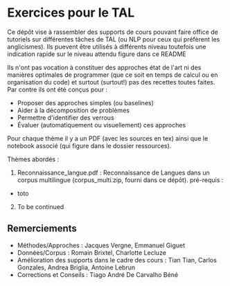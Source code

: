 # Exercices pour le TAL 

Ce dépôt vise à rassembler des supports de cours pouvant faire office de tutoriels sur différentes tâches de TAL (ou NLP pour ceux qui préfèrent les anglicismes). Ils puevent être utilisés à différents niveau toutefois une indication rapide sur le niveau attendu figure dans ce README

Ils n'ont pas vocation à constituer des approches état de l'art ni des manières optimales de programmer (que ce soit en temps de calcul ou en organisation du code) et surtout (surtout!) pas des recettes toutes faites. Par contre ils ont été conçus pour :

- Proposer des approches simples (ou baselines)
- Aider à la décomposition de problèmes
- Permettre d'identifier des verrous
- Évaluer (automatiquement ou visuellement) ces approches


Pour chaque thème il y a un PDF (avec les sources en tex) ainsi que le notebook associé (qui figure dans le dossier ressources).

Thèmes abordés :

1. Reconnaissance_langue.pdf : Reconnaissance de Langues dans un corpus multilingue (corpus_multi.zip, fourni dans ce dépôt). pré-requis :
 - toto
2. To be continued

## Remerciements

- Méthodes/Approches : Jacques Vergne, Emmanuel Giguet
- Données/Corpus : Romain Brixtel, Charlotte Lecluze
- Amélioration des supports dans le cadre des cours : Tian Tian, Carlos Gonzales, Andrea Briglia, Antoine Lebrun
- Corrections et Conseils : Tiago André De Carvalho Béné 


